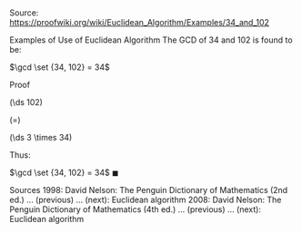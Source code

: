 # 

Source: https://proofwiki.org/wiki/Euclidean_Algorithm/Examples/34_and_102

Examples of Use of Euclidean Algorithm
The GCD of $34$ and $102$ is found to be:

$\gcd \set {34, 102} = 34$


Proof













\(\ds 102\)

\(=\)







\(\ds 3 \times 34\)










Thus:

$\gcd \set {34, 102} = 34$
$\blacksquare$


Sources
1998: David Nelson: The Penguin Dictionary of Mathematics (2nd ed.) ... (previous) ... (next): Euclidean algorithm
2008: David Nelson: The Penguin Dictionary of Mathematics (4th ed.) ... (previous) ... (next): Euclidean algorithm




